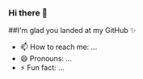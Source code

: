 ### Hi there 👋
##I'm glad you landed at my GitHub ✨


- 📫 How to reach me: ...
- 😄 Pronouns: ...
- ⚡ Fun fact: ...

